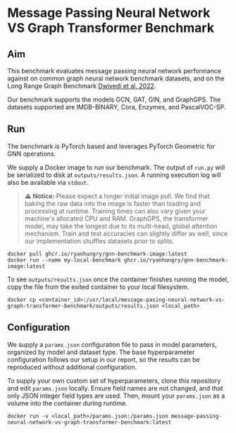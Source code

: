 # Message Passing Neural Network VS Graph Transformer Benchmark
## Aim
This benchmark evaluates message passing neural network performance against on common graph neural network benchmark datasets, and on the Long Range Graph Benchmark [Dwivedi et al. 2022](https://arxiv.org/abs/2206.08164).

Our benchmark supports the models GCN, GAT, GIN, and GraphGPS. The datasets supported are IMDB-BINARY, Cora, Enzymes, and PascalVOC-SP.

## Run
The benchmark is PyTorch based and leverages PyTorch Geometric for GNN operations.

We supply a Docker image to run our benchmark. The output of `run.py` will be serialized to disk at `outputs/results.json`. A running execution log will also be available via `stdout`.

> **⚠️ Notice:** Please expect a longer initial image pull. We find that baking the raw data into the image is faster than loading and processing at runtime. Training times can also vary given your machine's allocated CPU and RAM. GraphGPS, the transformer model, may take the longest due to its multi-head, global attention mechanism. Train and test accuracies can slightly differ as well, since our implementation shuffles datasets prior to splits.

```
docker pull ghcr.io/ryanhungry/gnn-benchmark-image:latest
docker run --name my-local-benchmark ghcr.io/ryanhungry/gnn-benchmark-image:latest
```

To see `outputs/results.json` once the container finishes running the model, copy the file from the exited container to your local filesystem.

```
docker cp <container_id>:/usr/local/message-pasing-neural-network-vs-graph-transformer-benchmark/outputs/results.json <local_path>
```

## Configuration
We supply a `params.json` configuration file to pass in model parameters, organized by model and dataset type. The base hyperparameter configuration follows our setup in our report, so the results can be reproduced without additional configuration.

To supply your own custom set of hyperparameters, clone this repository and edit `params.json` locally. Ensure field names are not changed, and that only JSON integer field types are used. Then, mount your `params.json` as a volume into the container during runtime.

```
docker run -v <local_path>/params.json:/params.json message-passing-neural-network-vs-graph-transformer-benchmark:latest
```

